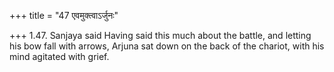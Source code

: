 +++
title = "47 एवमुक्त्वाऽर्जुनः"

+++
1.47. Sanjaya said Having said this much about the battle, and letting
his bow fall with arrows, Arjuna sat down on the back of the chariot,
with his mind agitated with grief.
